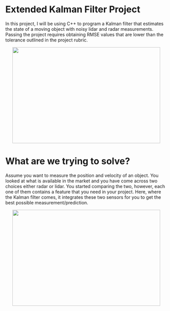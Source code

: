 # Extended Kalman Filter Project 
In this project, I will be using  C++ to program a Kalman filter that estimates the state of a moving object with noisy lidar and radar measurements. Passing the project requires obtaining RMSE values that are lower than the tolerance outlined in the project rubric. 


<p align="center">
  <img width="460" height="300" src="https://s3.us-west-2.amazonaws.com/secure.notion-static.com/150a730d-42a7-431a-8c50-7f8d487032ce/Screenshot_2021-10-22_164305.png?X-Amz-Algorithm=AWS4-HMAC-SHA256&X-Amz-Credential=AKIAT73L2G45O3KS52Y5%2F20211022%2Fus-west-2%2Fs3%2Faws4_request&X-Amz-Date=20211022T142750Z&X-Amz-Expires=86400&X-Amz-Signature=addda559ec3926786b09efb721a7b9818d7ecbbdbeb89e30066c86143cf0538c&X-Amz-SignedHeaders=host&response-content-disposition=filename%20%3D%22Screenshot%25202021-10-22%2520164305.png%22">
</p>


# What are we trying to solve? 
Assume you want to measure the position and velocity of an object. You looked at what is available in the market and you have come across two choices either radar or lidar. You started comparing the two, however, each one of them contains a feature that you need in your project. Here, where the Kalman filter comes, it integrates these two sensors for you to get the best possible measurement/prediction. 



<p align="center">
  <img width="460" height="300" src="https://s3.us-west-2.amazonaws.com/secure.notion-static.com/e52bf3a2-43e4-4fdf-9c67-4cf8565332bc/Untitled.png?X-Amz-Algorithm=AWS4-HMAC-SHA256&X-Amz-Credential=AKIAT73L2G45O3KS52Y5%2F20211022%2Fus-west-2%2Fs3%2Faws4_request&X-Amz-Date=20211022T141543Z&X-Amz-Expires=86400&X-Amz-Signature=afe0e8b63a1d85ded6589ccbef21df16711dde4a4e25e2756356da9b35867726&X-Amz-SignedHeaders=host&response-content-disposition=filename%20%3D%22Untitled.png%22">
</p>
